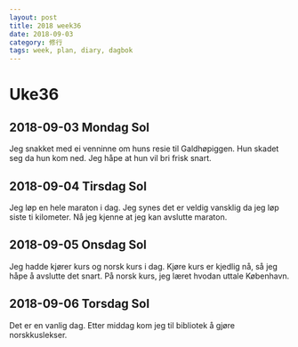 ```yaml
---
layout: post
title: 2018 week36
date: 2018-09-03
category: 修行
tags: week, plan, diary, dagbok
---
```

# Uke36

## 2018-09-03 Mondag Sol

Jeg snakket med ei venninne om huns resie til Galdhøpiggen. Hun skadet seg da hun kom ned. 
Jeg håpe at hun vil bri frisk snart. 

## 2018-09-04 Tirsdag Sol 

Jeg løp en hele maraton i dag. Jeg synes det er veldig vansklig da jeg løp siste ti kilometer. Nå jeg kjenne at jeg kan avslutte maraton.  

## 2018-09-05 Onsdag Sol

Jeg hadde kjører kurs og norsk kurs i dag. Kjøre kurs er kjedlig nå, så jeg håpe å avslutte det snart.
På norsk kurs, jeg læret hvodan uttale København. 

## 2018-09-06 Torsdag Sol

Det er en vanlig dag. Etter middag kom jeg til bibliotek å gjøre norskkuslekser.
